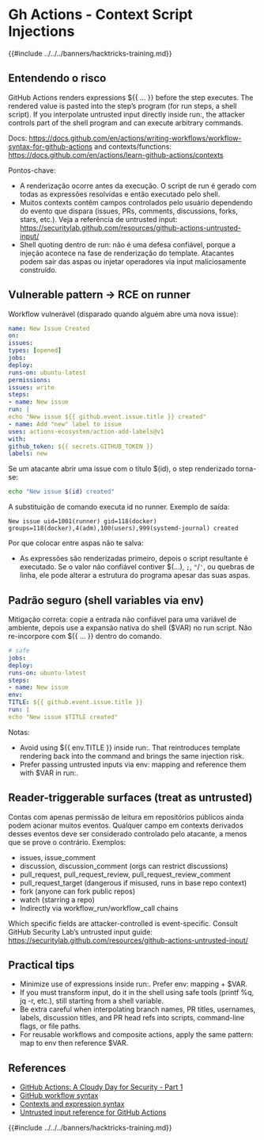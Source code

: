 # Gh Actions - Context Script Injections

{{#include ../../../banners/hacktricks-training.md}}

## Entendendo o risco

GitHub Actions renders expressions ${{ ... }} before the step executes. The rendered value is pasted into the step’s program (for run steps, a shell script). If you interpolate untrusted input directly inside run:, the attacker controls part of the shell program and can execute arbitrary commands.

Docs: https://docs.github.com/en/actions/writing-workflows/workflow-syntax-for-github-actions and contexts/functions: https://docs.github.com/en/actions/learn-github-actions/contexts

Pontos-chave:
- A renderização ocorre antes da execução. O script de run é gerado com todas as expressões resolvidas e então executado pelo shell.
- Muitos contexts contêm campos controlados pelo usuário dependendo do evento que dispara (issues, PRs, comments, discussions, forks, stars, etc.). Veja a referência de untrusted input: https://securitylab.github.com/resources/github-actions-untrusted-input/
- Shell quoting dentro de run: não é uma defesa confiável, porque a injeção acontece na fase de renderização do template. Atacantes podem sair das aspas ou injetar operadores via input maliciosamente construído.

## Vulnerable pattern → RCE on runner

Workflow vulnerável (disparado quando alguém abre uma nova issue):
```yaml
name: New Issue Created
on:
issues:
types: [opened]
jobs:
deploy:
runs-on: ubuntu-latest
permissions:
issues: write
steps:
- name: New issue
run: |
echo "New issue ${{ github.event.issue.title }} created"
- name: Add "new" label to issue
uses: actions-ecosystem/action-add-labels@v1
with:
github_token: ${{ secrets.GITHUB_TOKEN }}
labels: new
```
Se um atacante abrir uma issue com o título $(id), o step renderizado torna-se:
```sh
echo "New issue $(id) created"
```
A substituição de comando executa id no runner. Exemplo de saída:
```
New issue uid=1001(runner) gid=118(docker) groups=118(docker),4(adm),100(users),999(systemd-journal) created
```
Por que colocar entre aspas não te salva:
- As expressões são renderizadas primeiro, depois o script resultante é executado. Se o valor não confiável contiver $(...), `;`, `"`/`'`, ou quebras de linha, ele pode alterar a estrutura do programa apesar das suas aspas.

## Padrão seguro (shell variables via env)

Mitigação correta: copie a entrada não confiável para uma variável de ambiente, depois use a expansão nativa do shell ($VAR) no run script. Não re-incorpore com ${{ ... }} dentro do comando.
```yaml
# safe
jobs:
deploy:
runs-on: ubuntu-latest
steps:
- name: New issue
env:
TITLE: ${{ github.event.issue.title }}
run: |
echo "New issue $TITLE created"
```
Notas:
- Avoid using ${{ env.TITLE }} inside run:. That reintroduces template rendering back into the command and brings the same injection risk.
- Prefer passing untrusted inputs via env: mapping and reference them with $VAR in run:.

## Reader-triggerable surfaces (treat as untrusted)

Contas com apenas permissão de leitura em repositórios públicos ainda podem acionar muitos eventos. Qualquer campo em contexts derivados desses eventos deve ser considerado controlado pelo atacante, a menos que se prove o contrário. Exemplos:
- issues, issue_comment
- discussion, discussion_comment (orgs can restrict discussions)
- pull_request, pull_request_review, pull_request_review_comment
- pull_request_target (dangerous if misused, runs in base repo context)
- fork (anyone can fork public repos)
- watch (starring a repo)
- Indirectly via workflow_run/workflow_call chains

Which specific fields are attacker-controlled is event-specific. Consult GitHub Security Lab’s untrusted input guide: https://securitylab.github.com/resources/github-actions-untrusted-input/

## Practical tips

- Minimize use of expressions inside run:. Prefer env: mapping + $VAR.
- If you must transform input, do it in the shell using safe tools (printf %q, jq -r, etc.), still starting from a shell variable.
- Be extra careful when interpolating branch names, PR titles, usernames, labels, discussion titles, and PR head refs into scripts, command-line flags, or file paths.
- For reusable workflows and composite actions, apply the same pattern: map to env then reference $VAR.

## References

- [GitHub Actions: A Cloudy Day for Security - Part 1](https://binarysecurity.no/posts/2025/08/securing-gh-actions-part1)
- [GitHub workflow syntax](https://docs.github.com/en/actions/writing-workflows/workflow-syntax-for-github-actions)
- [Contexts and expression syntax](https://docs.github.com/en/actions/learn-github-actions/contexts)
- [Untrusted input reference for GitHub Actions](https://securitylab.github.com/resources/github-actions-untrusted-input/)

{{#include ../../../banners/hacktricks-training.md}}
